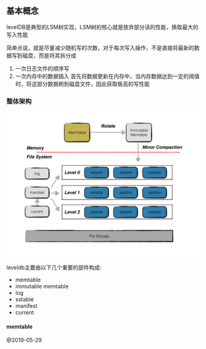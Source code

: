 ## 基本概念

levelDB是典型的LSM树实现，LSM树的核心就是放弃部分读的性能，换取最大的写入性能

简单点说，就是尽量减少随机写的次数，对于每次写入操作，不是直接将最新的数据写到磁盘，而是将其拆分成
1. 一次日志文件的顺序写
2. 一次内存中的数据插入
首先将数据更新在内存中，当内存数据达到一定的阈值时，将这部分数据刷到磁盘文件，因此获取极高的写性能

### 整体架构
![avatar](/assets/images/leveldb_整体架构.jpeg)

leveldb主要由以下几个重要的部件构成:
+ memtable
+ immutable memtable
+ log
+ sstable
+ manifest
+ current

#### memtable
@2019-05-29